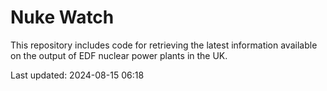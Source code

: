 # Nuke Watch

This repository includes code for retrieving the latest information available on the output of EDF nuclear power plants in the UK.

Last updated: 2024-08-15 06:18